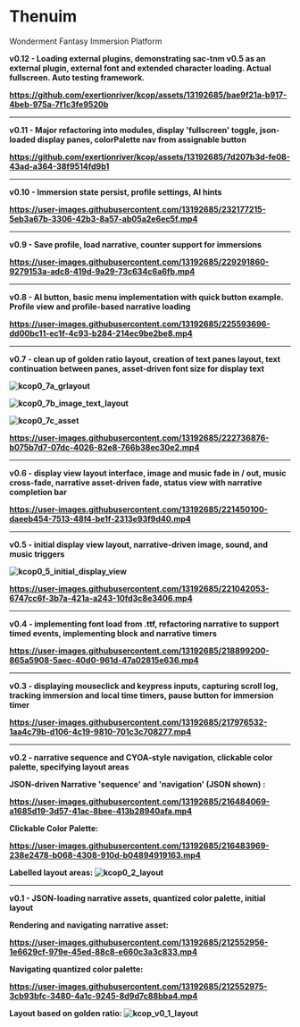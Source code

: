# Thenuim
Wonderment Fantasy Immersion Platform

<b>v0.12 - Loading external plugins, demonstrating sac-tnm v0.5 as an external plugin, external font and extended character loading. Actual fullscreen. Auto testing framework.

https://github.com/exertionriver/kcop/assets/13192685/bae9f21a-b917-4beb-975a-7f1c3fe9520b

---

<b>v0.11 - Major refactoring into modules, display 'fullscreen' toggle, json-loaded display panes, colorPalette nav from assignable button
  
https://github.com/exertionriver/kcop/assets/13192685/7d207b3d-fe08-43ad-a364-38f9514fd9b1
  
---

<b>v0.10 - Immersion state persist, profile settings, AI hints

https://user-images.githubusercontent.com/13192685/232177215-5eb3a67b-3306-42b3-8a57-ab05a2e6ec5f.mp4

---

<b>v0.9 - Save profile, load narrative, counter support for immersions

https://user-images.githubusercontent.com/13192685/229291860-9279153a-adc8-419d-9a29-73c634c6a6fb.mp4

---

<b>v0.8 - AI button, basic menu implementation with quick button example. Profile view and profile-based narrative loading</b>

https://user-images.githubusercontent.com/13192685/225593696-dd00bc11-ec1f-4c93-b284-214ec9be2be8.mp4

---

<b>v0.7 - clean up of golden ratio layout, creation of text panes layout, text continuation between panes, asset-driven font size for display text</b>

![kcop0_7a_grlayout](https://user-images.githubusercontent.com/13192685/222736734-1179f588-f15c-4e6d-aee4-324ab5ab5fb3.png)

![kcop0_7b_image_text_layout](https://user-images.githubusercontent.com/13192685/222736828-42069a50-476c-4b6c-ba69-2f5dbe751444.png)

![kcop0_7c_asset](https://user-images.githubusercontent.com/13192685/222736854-7db2b96c-5700-48d1-ab3d-eef5c7cb8e89.png)

https://user-images.githubusercontent.com/13192685/222736876-b075b7d7-07dc-4026-82e8-766b38ec30e2.mp4

---

<b>v0.6 - display view layout interface, image and music fade in / out, music cross-fade, narrative asset-driven fade, status view with narrative completion bar</b>

https://user-images.githubusercontent.com/13192685/221450100-daeeb454-7513-48f4-be1f-2313e93f9d40.mp4

---

<b>v0.5 - initial display view layout, narrative-driven image, sound, and music triggers</b>

![kcop0_5_initial_display_view](https://user-images.githubusercontent.com/13192685/221042024-d8b84d2f-75d6-4ec3-9e56-d220e1df8695.png)

https://user-images.githubusercontent.com/13192685/221042053-6747cc6f-3b7a-421a-a243-10fd3c8e3406.mp4

---

<b>v0.4 - implementing font load from .ttf, refactoring narrative to support timed events, implementing block and narrative timers</b>

https://user-images.githubusercontent.com/13192685/218899200-865a5908-5aec-40d0-961d-47a02815e636.mp4

---

<b>v0.3 - displaying mouseclick and keypress inputs, capturing scroll log, tracking immersion and local time timers, pause button for immersion timer</b>

https://user-images.githubusercontent.com/13192685/217976532-1aa4c79b-d106-4c19-9810-701c3c708277.mp4

---

<b>v0.2 - narrative sequence and CYOA-style navigation, clickable color palette, specifying layout areas</b>

JSON-driven Narrative 'sequence' and 'navigation' (JSON shown) :

https://user-images.githubusercontent.com/13192685/216484069-a1685d19-3d57-41ac-8bee-413b28940afa.mp4

Clickable Color Palette:

https://user-images.githubusercontent.com/13192685/216483969-238e2478-b068-4308-910d-b04894919163.mp4

Labelled layout areas:
![kcop0_2_layout](https://user-images.githubusercontent.com/13192685/216483815-e14f6b94-bb29-46cc-b8dd-434366d5c456.png)

---

<b>v0.1 - JSON-loading narrative assets, quantized color palette, initial layout</b>

Rendering and navigating narrative asset:

https://user-images.githubusercontent.com/13192685/212552956-1e6629cf-979e-45ed-88c8-e660c3a3c833.mp4

Navigating quantized color palette:

https://user-images.githubusercontent.com/13192685/212552975-3cb93bfc-3480-4a1c-9245-8d9d7c88bba4.mp4

Layout based on golden ratio:
![kcop_v0_1_layout](https://user-images.githubusercontent.com/13192685/212552992-1388fb94-8414-4eda-9ee6-dd7e95cee547.png)
